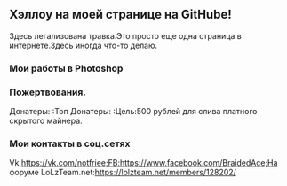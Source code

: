 ## Хэллоу на моей странице на GitHube!
Здесь легализована травка.Это просто еще одна страница в интернете.Здесь иногда что-то делаю.

### Мои работы в Photoshop

### Пожертвования.
Донатеры:     :Топ Донатеры:      :Цель:500 рублей для слива платного скрытого майнера.

### Мои контакты в соц.сетях

Vk:https://vk.com/notfriee;FB:https://www.facebook.com/BraidedAce;На форуме LoLzTeam.net:https://lolzteam.net/members/128202/
